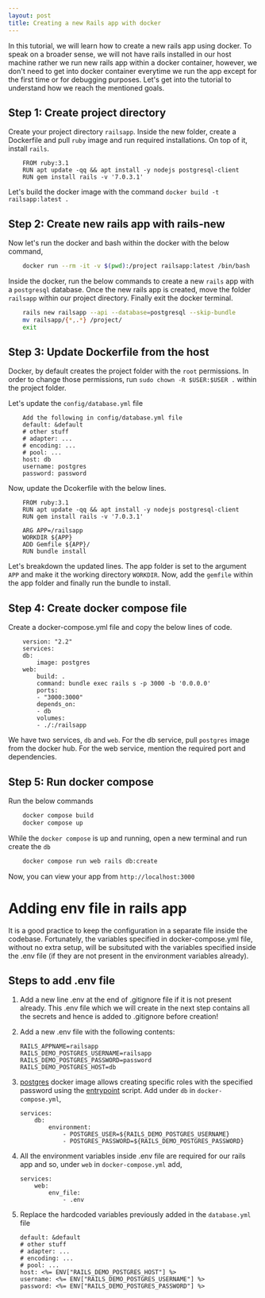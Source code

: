 ```yaml
---
layout: post
title: Creating a new Rails app with docker 
---
```


In this tutorial, we will learn how to create a new rails app using docker. To speak on a broader sense, we will not have rails installed in our host machine rather we run new rails app within a docker container, however, we don't need to get into docker container everytime we run the app except for the first time or for debugging purposes. Let's get into the tutorial to understand how we reach the mentioned goals. 

## Step 1: Create project directory
Create your project directory ```railsapp```. Inside the new folder, create a Dockerfile and pull ```ruby``` image and run required installations. On top of it, install ```rails```. 

```
    FROM ruby:3.1
    RUN apt update -qq && apt install -y nodejs postgresql-client
    RUN gem install rails -v '7.0.3.1'
```
Let's build the docker image with the command ```docker build -t railsapp:latest .```    

## Step 2: Create new rails app with rails-new    
Now let's run the docker and bash within the docker with the below command, 
```sh
    docker run --rm -it -v $(pwd):/project railsapp:latest /bin/bash
```
Inside the docker, run the below commands to create a new ```rails``` app with a ```postgresql``` database. Once the new rails app is created, move the folder ```railsapp``` within our project directory. Finally exit the docker terminal. 

```sh
    rails new railsapp --api --database=postgresql --skip-bundle
    mv railsapp/{*,.*} /project/
    exit
```

## Step 3: Update Dockerfile from the host

Docker, by default creates the project folder with the ```root``` permissions. In order to change those permissions, run ```sudo chown -R $USER:$USER .``` within the project folder.  

Let's update the ```config/database.yml``` file

```
    Add the following in config/database.yml file
    default: &default
    # other stuff
    # adapter: ...
    # encoding: ...
    # pool: ...
    host: db
    username: postgres
    password: password
```

Now, update the Dcokerfile with the below lines.

``` 
    FROM ruby:3.1
    RUN apt update -qq && apt install -y nodejs postgresql-client
    RUN gem install rails -v '7.0.3.1'

    ARG APP=/railsapp
    WORKDIR ${APP}
    ADD Gemfile ${APP}/
    RUN bundle install
```

Let's breakdown the updated lines. The app folder is set to the argument ```APP``` and make it the working directory ```WORKDIR```. Now, add the ```gemfile``` within the app folder and finally run the bundle to install. 

## Step 4: Create docker compose file
Create a docker-compose.yml file and copy the below lines of code.

```
    version: "2.2"
    services:
    db:
        image: postgres
    web:
        build: .
        command: bundle exec rails s -p 3000 -b '0.0.0.0'
        ports:
        - "3000:3000"
        depends_on:
        - db
        volumes:
        - ./:/railsapp

```

We have two services, ```db``` and ```web```. For the db service, pull ```postgres``` image from the docker hub. For the web service, mention the required port and dependencies. 

## Step 5: Run docker compose

Run the below commands

```sh
    docker compose build
    docker compose up
```
While the ```docker compose``` is up and running, open a new terminal and run create the ```db```

```sh
    docker compose run web rails db:create
```

Now, you can view your app from ```http://localhost:3000```

# Adding env file in rails app

It is a good practice to keep the configuration in a separate file inside the codebase. Fortunately, the variables specified in docker-compose.yml file, without no extra setup, will be subsituted with the variables specified inside the .env file (if they are not present in the environment variables already).

## Steps to add .env file
1. Add a new line .env at the end of .gitignore file if it is not present already. This .env file which we will create in the next step contains all the secrets and hence is added to .gitignore before creation!

2. Add a new .env file with the following contents:

    ```
    RAILS_APPNAME=railsapp
    RAILS_DEMO_POSTGRES_USERNAME=railsapp
    RAILS_DEMO_POSTGRES_PASSWORD=password
    RAILS_DEMO_POSTGRES_HOST=db
    ```

3. [postgres](https://hub.docker.com/_/postgres) docker image allows creating specific roles with the specified password using the [entrypoint](https://github.com/docker-library/postgres/blob/master/docker-entrypoint.sh) script. Add under ```db``` in ```docker-compose.yml```,

    ```
    services:
        db:
            environment:
                - POSTGRES_USER=${RAILS_DEMO_POSTGRES_USERNAME}
                - POSTGRES_PASSWORD=${RAILS_DEMO_POSTGRES_PASSWORD}
    ```

4. All the environment variables inside .env file are required for our rails app and so, under ```web``` in ```docker-compose.yml``` add,

    ```
    services:
        web:
            env_file:
                - .env
    ```

5. Replace the hardcoded variables previously added in the ```database.yml``` file
    ```
    default: &default
    # other stuff
    # adapter: ...
    # encoding: ...
    # pool: ...
    host: <%= ENV["RAILS_DEMO_POSTGRES_HOST"] %>
    username: <%= ENV["RAILS_DEMO_POSTGRES_USERNAME"] %>
    password: <%= ENV["RAILS_DEMO_POSTGRES_PASSWORD"] %>
    ```

